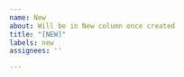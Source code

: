 ```yaml
---
name: New
about: Will be in New column once created
title: "[NEW]"
labels: new
assignees: ''

---
```



